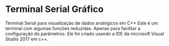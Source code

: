 # Terminal Serial Gráfico
Terminal Serial para visualização de dados analógicos em C++
Este é um terminal com algumas funções reduzidas. Apenas para facilitar a configuração do parâmetros. Ele foi criado usando a IDE da microsoft Visual Studio 2017 em c++.


